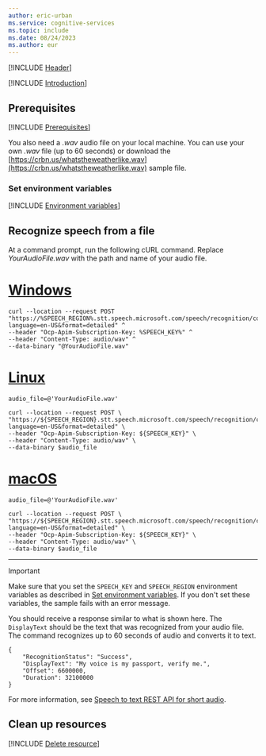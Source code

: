 ```yaml
---
author: eric-urban
ms.service: cognitive-services
ms.topic: include
ms.date: 08/24/2023
ms.author: eur
---
```


[!INCLUDE [Header](../../common/rest.md)]

[!INCLUDE [Introduction](intro.md)]

## Prerequisites

[!INCLUDE [Prerequisites](../../common/azure-prerequisites.md)]

You also need a *.wav* audio file on your local machine. You can use your own *.wav* file (up to 60 seconds) or download the [https://crbn.us/whatstheweatherlike.wav](https://crbn.us/whatstheweatherlike.wav) sample file.

### Set environment variables

[!INCLUDE [Environment variables](../../common/environment-variables.md)]

## Recognize speech from a file

At a command prompt, run the following cURL command. Replace *YourAudioFile.wav* with the path and name of your audio file.  

# [Windows](#tab/windows)

```terminal
curl --location --request POST "https://%SPEECH_REGION%.stt.speech.microsoft.com/speech/recognition/conversation/cognitiveservices/v1?language=en-US&format=detailed" ^
--header "Ocp-Apim-Subscription-Key: %SPEECH_KEY%" ^
--header "Content-Type: audio/wav" ^
--data-binary "@YourAudioFile.wav"
```

# [Linux](#tab/linux)

```terminal
audio_file=@'YourAudioFile.wav'

curl --location --request POST \
"https://${SPEECH_REGION}.stt.speech.microsoft.com/speech/recognition/conversation/cognitiveservices/v1?language=en-US&format=detailed" \
--header "Ocp-Apim-Subscription-Key: ${SPEECH_KEY}" \
--header "Content-Type: audio/wav" \
--data-binary $audio_file
```

# [macOS](#tab/macos)

```terminal
audio_file=@'YourAudioFile.wav'

curl --location --request POST \
"https://${SPEECH_REGION}.stt.speech.microsoft.com/speech/recognition/conversation/cognitiveservices/v1?language=en-US&format=detailed" \
--header "Ocp-Apim-Subscription-Key: ${SPEECH_KEY}" \
--header "Content-Type: audio/wav" \
--data-binary $audio_file
```

* * *

> [!IMPORTANT]
> Make sure that you set the `SPEECH_KEY` and `SPEECH_REGION` environment variables as described in [Set environment variables](#set-environment-variables). If you don't set these variables, the sample fails with an error message.

You should receive a response similar to what is shown here. The `DisplayText` should be the text that was recognized from your audio file. The command recognizes up to 60 seconds of audio and converts it to text.

```output
{
    "RecognitionStatus": "Success",
    "DisplayText": "My voice is my passport, verify me.",
    "Offset": 6600000,
    "Duration": 32100000
}
```

For more information, see [Speech to text REST API for short audio](../../../rest-speech-to-text-short.md).

## Clean up resources

[!INCLUDE [Delete resource](../../common/delete-resource.md)]
